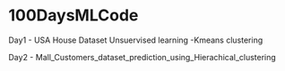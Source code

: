 # 100DaysMLCode

Day1 - USA House Dataset Unsuervised learning -Kmeans clustering

Day2 - Mall_Customers_dataset_prediction_using_Hierachical_clustering
